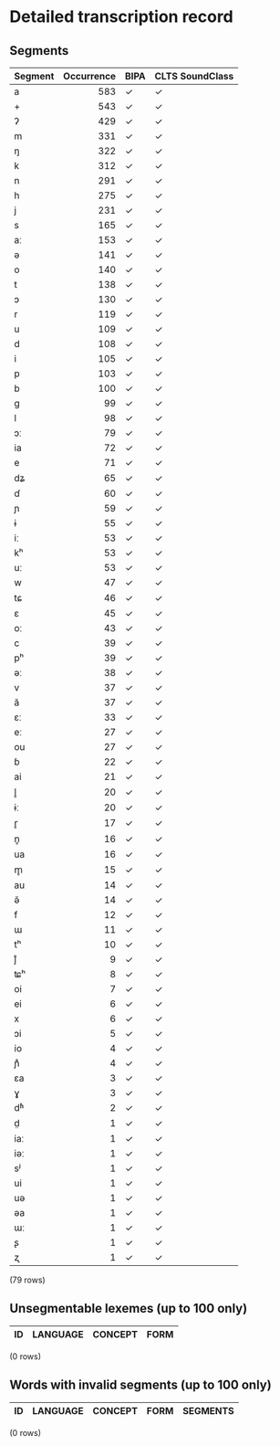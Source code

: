 
# Detailed transcription record

## Segments

| Segment | Occurrence | BIPA | CLTS SoundClass |
|:----------|-------------:|:-------|:------------------|
| a | 583 | ✓ | ✓ |
| + | 543 | ✓ | ✓ |
| ʔ | 429 | ✓ | ✓ |
| m | 331 | ✓ | ✓ |
| ŋ | 322 | ✓ | ✓ |
| k | 312 | ✓ | ✓ |
| n | 291 | ✓ | ✓ |
| h | 275 | ✓ | ✓ |
| j | 231 | ✓ | ✓ |
| s | 165 | ✓ | ✓ |
| aː | 153 | ✓ | ✓ |
| ə | 141 | ✓ | ✓ |
| o | 140 | ✓ | ✓ |
| t | 138 | ✓ | ✓ |
| ɔ | 130 | ✓ | ✓ |
| r | 119 | ✓ | ✓ |
| u | 109 | ✓ | ✓ |
| d | 108 | ✓ | ✓ |
| i | 105 | ✓ | ✓ |
| p | 103 | ✓ | ✓ |
| b | 100 | ✓ | ✓ |
| g | 99 | ✓ | ✓ |
| l | 98 | ✓ | ✓ |
| ɔː | 79 | ✓ | ✓ |
| ia | 72 | ✓ | ✓ |
| e | 71 | ✓ | ✓ |
| dʑ | 65 | ✓ | ✓ |
| ɗ | 60 | ✓ | ✓ |
| ɲ | 59 | ✓ | ✓ |
| ɨ | 55 | ✓ | ✓ |
| iː | 53 | ✓ | ✓ |
| kʰ | 53 | ✓ | ✓ |
| uː | 53 | ✓ | ✓ |
| w | 47 | ✓ | ✓ |
| tɕ | 46 | ✓ | ✓ |
| ɛ | 45 | ✓ | ✓ |
| oː | 43 | ✓ | ✓ |
| c | 39 | ✓ | ✓ |
| pʰ | 39 | ✓ | ✓ |
| əː | 38 | ✓ | ✓ |
| v | 37 | ✓ | ✓ |
| ă | 37 | ✓ | ✓ |
| ɛː | 33 | ✓ | ✓ |
| eː | 27 | ✓ | ✓ |
| ou | 27 | ✓ | ✓ |
| ɓ | 22 | ✓ | ✓ |
| ai | 21 | ✓ | ✓ |
| l̥ | 20 | ✓ | ✓ |
| ɨː | 20 | ✓ | ✓ |
| r̥ | 17 | ✓ | ✓ |
| n̥ | 16 | ✓ | ✓ |
| ua | 16 | ✓ | ✓ |
| m̥ | 15 | ✓ | ✓ |
| au | 14 | ✓ | ✓ |
| ə̆ | 14 | ✓ | ✓ |
| f | 12 | ✓ | ✓ |
| ɯ | 11 | ✓ | ✓ |
| tʰ | 10 | ✓ | ✓ |
| j̊ | 9 | ✓ | ✓ |
| ʨʰ | 8 | ✓ | ✓ |
| oi | 7 | ✓ | ✓ |
| ei | 6 | ✓ | ✓ |
| x | 6 | ✓ | ✓ |
| ɔi | 5 | ✓ | ✓ |
| io | 4 | ✓ | ✓ |
| ɲ̊ | 4 | ✓ | ✓ |
| ɛa | 3 | ✓ | ✓ |
| ɣ | 3 | ✓ | ✓ |
| dʱ | 2 | ✓ | ✓ |
| d̤ | 1 | ✓ | ✓ |
| iaː | 1 | ✓ | ✓ |
| iəː | 1 | ✓ | ✓ |
| sʲ | 1 | ✓ | ✓ |
| ui | 1 | ✓ | ✓ |
| uə | 1 | ✓ | ✓ |
| əa | 1 | ✓ | ✓ |
| ɯː | 1 | ✓ | ✓ |
| ʂ | 1 | ✓ | ✓ |
| ʐ | 1 | ✓ | ✓ |

(79 rows)



## Unsegmentable lexemes (up to 100 only)

| ID | LANGUAGE | CONCEPT | FORM |
|------|------------|-----------|--------|

(0 rows)



## Words with invalid segments (up to 100 only)

| ID | LANGUAGE | CONCEPT | FORM | SEGMENTS |
|------|------------|-----------|--------|------------|

(0 rows)


